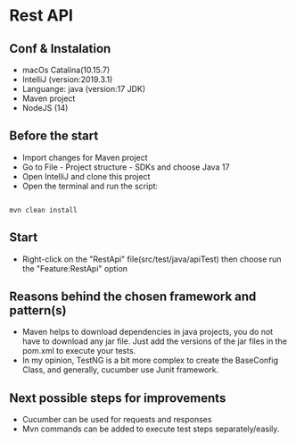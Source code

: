 # Rest API

## Conf & Instalation

* macOs Catalina(10.15.7)
* IntelliJ (version:2019.3.1)
* Languange: java (version:17 JDK)
* Maven project
* NodeJS (14)


## Before the start

* Import changes for Maven project
* Go to File - Project structure - SDKs and choose Java 17
* Open IntelliJ and clone this project
* Open the terminal and run the script:

```

mvn clean install

```


## Start

* Right-click on the "RestApi" file(src/test/java/apiTest) then choose run the "Feature:RestApi" option


## Reasons behind the chosen framework and pattern(s)

* Maven helps to download dependencies in java projects, you do not have to download any jar file. Just add  the versions of the jar files in the pom.xml to execute your tests.
* In my opinion, TestNG is a bit more complex to create the BaseConfig Class, and generally, cucumber use Junit framework.


## Next possible steps for improvements
* Cucumber can be used for requests and responses
* Mvn commands can be added to execute test steps separately/easily.
